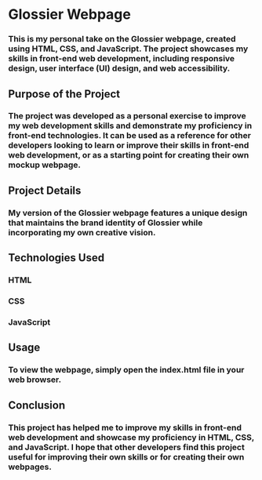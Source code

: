 # Glossier Webpage

### This is my personal take on the Glossier webpage, created using HTML, CSS, and JavaScript. The project showcases my skills in front-end web development, including responsive design, user interface (UI) design, and web accessibility.

## Purpose of the Project

### The project was developed as a personal exercise to improve my web development skills and demonstrate my proficiency in front-end technologies. It can be used as a reference for other developers looking to learn or improve their skills in front-end web development, or as a starting point for creating their own mockup webpage.

## Project Details

### My version of the Glossier webpage features a unique design that maintains the brand identity of Glossier while incorporating my own creative vision. 

## Technologies Used

### HTML
### CSS
### JavaScript

## Usage

### To view the webpage, simply open the index.html file in your web browser.

## Conclusion

### This project has helped me to improve my skills in front-end web development and showcase my proficiency in HTML, CSS, and JavaScript. I hope that other developers find this project useful for improving their own skills or for creating their own webpages.
